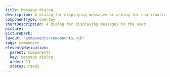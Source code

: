 ```yaml
---
title: Message dialog
description: A dialog for displaying messages or asking for confirmation.
componentType: overlay
shortDescription: A dialog for displaying messages to the user.
picture:
pictureDark:
layout: "components/components.njk"
tags: component
eleventyNavigation:
  parent: Components
  key: Message dialog
  order: 13
  status: ready
---
```

